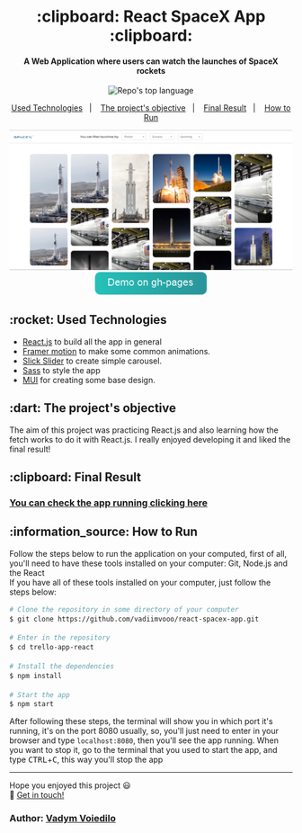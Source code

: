 <h1 align="center">
  :clipboard: React SpaceX App :clipboard:
</h1>

<h4 align="center">
  A Web Application where users can watch the launches of SpaceX rockets
</h4>

<p align="center">
  <img alt="Repo's top language" src="https://img.shields.io/static/v1?label=Main%20technology&message=React.js&style=for-the-badge&color=24B36B&labelColor=000000">
</p>

<p align="center">
  <a href="#technologies">Used Technologies</a>&nbsp;&nbsp;&nbsp;|&nbsp;&nbsp;&nbsp;
  <a href="#objective">The project's objective</a>&nbsp;&nbsp;&nbsp;|&nbsp;&nbsp;&nbsp;
  <a href="#final-result">Final Result</a>&nbsp;&nbsp;&nbsp;|&nbsp;&nbsp;&nbsp;
  <a href="#how-to-use">How to Run</a>
</p>

<p align="center">
  <img width="750" src="./src/photos/spaceX.png" /> <br>
  <a href="https://vadiimvooo.github.io/react-spacex-app/" target="_blank">
    <img alt="Demo on GH Pages" width="200" src="./src/photos/gh-pages-link.png">
  </a>
</p>

<h2 id="techonologies" name="technologies">
  :rocket: Used Technologies
</h2>

- [React.js](https://react.dev/) to build all the app in general
- [Framer motion](https://www.framer.com/motion/) to make some common animations.
- [Slick Slider](https://react-slick.neostack.com/) to create simple carousel.
- [Sass](https://sass-lang.com/) to style the app
- [MUI](https://mui.com/) for creating some base design.




<h2 id="objective" name="objective">
  :dart: The project's objective
</h2>

The aim of this project was practicing React.js and also learning how the fetch works to do it with React.js. I really enjoyed developing it and liked the final result!

<h2 id="final-result" name="final-result">
  :clipboard: Final Result
</h2>

### [You can check the app running clicking here](https://vadiimvooo.github.io/react-spacex-app/)

<h2 id="how-to-use" name="how-to-use">
  :information_source: How to Run
</h2>

Follow the steps below to run the application on your computed, first of all, you'll need to have these tools installed on your computer: Git, Node.js and the React<br>
If you have all of these tools installed on your computer, just follow the steps below:

```bash
# Clone the repository in some directory of your computer
$ git clone https://github.com/vadiimvooo/react-spacex-app.git

# Enter in the repository
$ cd trello-app-react

# Install the dependencies
$ npm install

# Start the app
$ npm start
```

After following these steps, the terminal will show you in which port it's running, it's on the port 8080 usually, so, you'll just need to enter in your browser and
type `localhost:8080`, then you'll see the app running. When you want to stop it, go to the terminal that you used to start the app, and type <kbd>CTRL</kbd>+<kbd>C</kbd>,
this way you'll stop the app

---

Hope you enjoyed this project :smiley:<br>
:wave: [Get in touch!](https://www.linkedin.com/in/vadym-voiedilo-131283264/)

### Author: [Vadym Voiedilo](https://www.linkedin.com/in/vadym-voiedilo-131283264/)